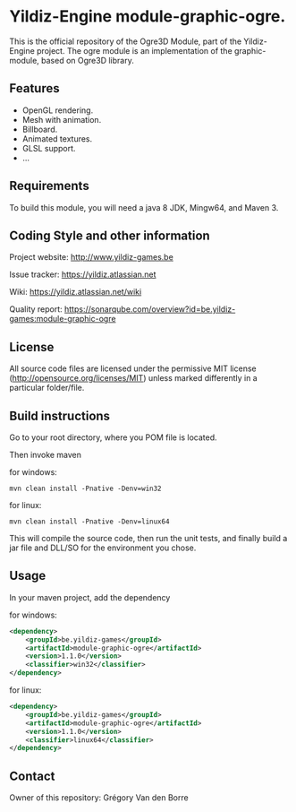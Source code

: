# Yildiz-Engine module-graphic-ogre.

This is the official repository of the Ogre3D Module, part of the Yildiz-Engine project.
The ogre module is an implementation of the graphic-module, based on Ogre3D library.

## Features

* OpenGL rendering.
* Mesh with animation.
* Billboard.
* Animated textures.
* GLSL support.
* ...

## Requirements

To build this module, you will need a java 8 JDK, Mingw64, and Maven 3.

## Coding Style and other information

Project website:
http://www.yildiz-games.be

Issue tracker:
https://yildiz.atlassian.net

Wiki:
https://yildiz.atlassian.net/wiki

Quality report:
https://sonarqube.com/overview?id=be.yildiz-games:module-graphic-ogre

## License

All source code files are licensed under the permissive MIT license
(http://opensource.org/licenses/MIT) unless marked differently in a particular folder/file.

## Build instructions

Go to your root directory, where you POM file is located.

Then invoke maven

for windows:

	mvn clean install -Pnative -Denv=win32
	
for linux:

	mvn clean install -Pnative -Denv=linux64

This will compile the source code, then run the unit tests, and finally build a jar file and DLL/SO for the environment you chose.

## Usage

In your maven project, add the dependency

for windows:

```xml
<dependency>
    <groupId>be.yildiz-games</groupId>
    <artifactId>module-graphic-ogre</artifactId>
    <version>1.1.0</version>
	<classifier>win32</classifier>
</dependency>
```

for linux:

```xml
<dependency>
    <groupId>be.yildiz-games</groupId>
    <artifactId>module-graphic-ogre</artifactId>
    <version>1.1.0</version>
	<classifier>linux64</classifier>
</dependency>
```
## Contact
Owner of this repository: Grégory Van den Borre
